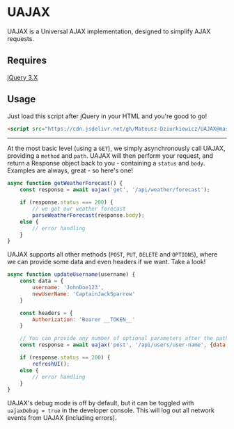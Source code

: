 # UAJAX
UAJAX is a Universal AJAX implementation, designed to simplify AJAX requests.

## Requires
[jQuery 3.X](https://releases.jquery.com/)

## Usage
Just load this script after jQuery in your HTML and you're good to go!
```html
<script src="https://cdn.jsdelivr.net/gh/Mateusz-Dziurkiewicz/UAJAX@master/uajax.js"></script>
```
---
At the most basic level (using a `GET`), we simply asynchronously call UAJAX, providing a `method` and `path`. UAJAX will then perform your request, and return a Response object back to you - containing a `status` and `body`. Examples are always, great - so here's one!

```js
async function getWeatherForecast() {
	const response = await uajax('get', '/api/weather/forecast');

	if (response.status === 200) {
		// we got our weather forecast
		parseWeatherForecast(response.body);
	else {
		// error handling
	}
}
```

UAJAX supports all other methods (`POST`, `PUT`, `DELETE` and `OPTIONS`), where we can provide some data and even headers if we want. Take a look!

```js
async function updateUsername(username) {
	const data = {
		username: 'JohnDoe123',
		newUserName: 'CaptainJackSparrow'
	}

	const headers = {
		Authorization: 'Bearer __TOKEN__'
	}

	// You can provide any number of optional parameters after the path. Take a look at the uajax.js file to see what options are available to you.
	const response = await uajax('post', '/api/users/user-name', {data : data, headers : headers});

	if (response.status == 200) {
		refreshUI();
	else {
		// error handling
	}
}
```
UAJAX's debug mode is off by default, but it can be toggled with `uajaxDebug = true` in the developer console. This will log out all network events from UAJAX (including errors).